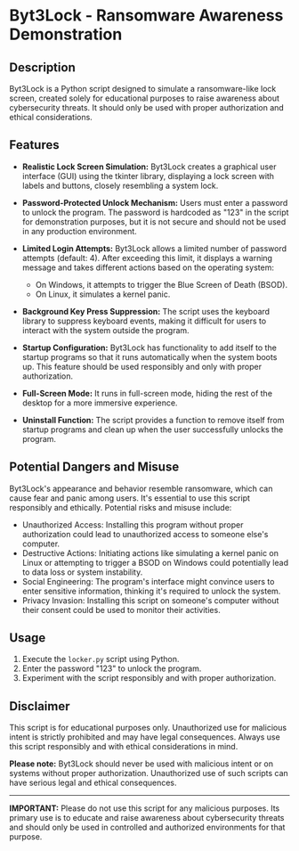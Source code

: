 # Byt3Lock - Ransomware Awareness Demonstration

## Description
Byt3Lock is a Python script designed to simulate a ransomware-like lock screen, created solely for educational purposes to raise awareness about cybersecurity threats. It should only be used with proper authorization and ethical considerations.

## Features
- **Realistic Lock Screen Simulation:** Byt3Lock creates a graphical user interface (GUI) using the tkinter library, displaying a lock screen with labels and buttons, closely resembling a system lock.
  
- **Password-Protected Unlock Mechanism:** Users must enter a password to unlock the program. The password is hardcoded as "123" in the script for demonstration purposes, but it is not secure and should not be used in any production environment.

- **Limited Login Attempts:** Byt3Lock allows a limited number of password attempts (default: 4). After exceeding this limit, it displays a warning message and takes different actions based on the operating system:
  - On Windows, it attempts to trigger the Blue Screen of Death (BSOD).
  - On Linux, it simulates a kernel panic.

- **Background Key Press Suppression:** The script uses the keyboard library to suppress keyboard events, making it difficult for users to interact with the system outside the program.

- **Startup Configuration:** Byt3Lock has functionality to add itself to the startup programs so that it runs automatically when the system boots up. This feature should be used responsibly and only with proper authorization.

- **Full-Screen Mode:** It runs in full-screen mode, hiding the rest of the desktop for a more immersive experience.

- **Uninstall Function:** The script provides a function to remove itself from startup programs and clean up when the user successfully unlocks the program.

## Potential Dangers and Misuse
Byt3Lock's appearance and behavior resemble ransomware, which can cause fear and panic among users. It's essential to use this script responsibly and ethically. Potential risks and misuse include:
- Unauthorized Access: Installing this program without proper authorization could lead to unauthorized access to someone else's computer.
- Destructive Actions: Initiating actions like simulating a kernel panic on Linux or attempting to trigger a BSOD on Windows could potentially lead to data loss or system instability.
- Social Engineering: The program's interface might convince users to enter sensitive information, thinking it's required to unlock the system.
- Privacy Invasion: Installing this script on someone's computer without their consent could be used to monitor their activities.

## Usage
1. Execute the `locker.py` script using Python.
2. Enter the password "123" to unlock the program.
3. Experiment with the script responsibly and with proper authorization.

## Disclaimer
This script is for educational purposes only. Unauthorized use for malicious intent is strictly prohibited and may have legal consequences. Always use this script responsibly and with ethical considerations in mind.

**Please note:** Byt3Lock should never be used with malicious intent or on systems without proper authorization. Unauthorized use of such scripts can have serious legal and ethical consequences.

---

**IMPORTANT:** Please do not use this script for any malicious purposes. Its primary use is to educate and raise awareness about cybersecurity threats and should only be used in controlled and authorized environments for that purpose.

